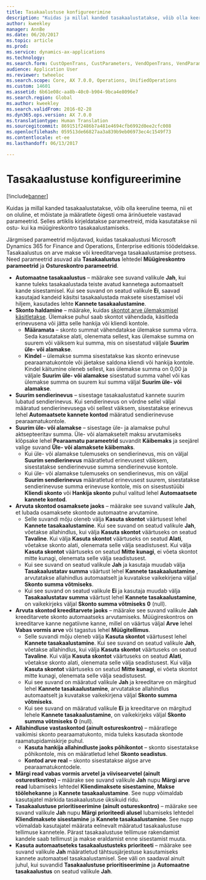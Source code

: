 ```yaml
---
title: Tasakaalustuse konfigureerimine
description: "Kuidas ja millal kanded tasakaalustatakse, võib olla keeruline teema, nii et on oluline, et mõistate ja määratlete õigesti oma ärinõuetele vastavad parameetrid. Selles artiklis kirjeldatakse parameetreid, mida kasutatakse nii ostu- kui ka müügireskontro tasakaalustamiseks."
author: kweekley
manager: AnnBe
ms.date: 06/20/2017
ms.topic: article
ms.prod: 
ms.service: dynamics-ax-applications
ms.technology: 
ms.search.form: CustOpenTrans, CustParameters, VendOpenTrans, VendParameters
audience: Application User
ms.reviewer: twheeloc
ms.search.scope: Core, AX 7.0.0, Operations, UnifiedOperations
ms.custom: 14601
ms.assetid: 6b61e08c-aa8b-40c0-b904-9bca4e8096e7
ms.search.region: Global
ms.author: kweekley
ms.search.validFrom: 2016-02-28
ms.dyn365.ops.version: AX 7.0.0
ms.translationtype: Human Translation
ms.sourcegitcommit: 869151f2486b7a481e4694cfb6992d0ee2cfc008
ms.openlocfilehash: 059513de66827aa3a839b9eb06973ec4c1549f73
ms.contentlocale: et-ee
ms.lasthandoff: 06/13/2017

---
```


# <a name="configure-settlement"></a>Tasakaalustuse konfigureerimine

[!include[banner](../includes/banner.md)]


Kuidas ja millal kanded tasakaalustatakse, võib olla keeruline teema, nii et on oluline, et mõistate ja määratlete õigesti oma ärinõuetele vastavad parameetrid. Selles artiklis kirjeldatakse parameetreid, mida kasutatakse nii ostu- kui ka müügireskontro tasakaalustamiseks. 

Järgmised parameetrid mõjutavad, kuidas tasakaalustusi Microsoft Dynamics 365 for Finance and Operations, Enterprise editionis töödeldakse. Tasakaalustus on arve makse või kreeditarvega tasakaalustamise protsess. Need parameetrid asuvad ala **Tasakaalustus** lehtedel **Müügireskontro parameetrid** ja **Ostureskontro parameetrid**.

-   **Automaatne tasakaalustus** – määrake see suvand valikule **Jah**, kui kanne tuleks tasakaalustada teiste avatud kannetega automaatselt kande sisestamisel. Kui see suvand on seatud valikule **Ei**, saavad kasutajad kandeid käsitsi tasakaalustada maksete sisestamisel või hiljem, kasutades lehte **Kannete tasakaalustamine**.
-   **Skonto haldamine** – määrake, kuidas [skontot arve ülemaksmisel käsitletakse](cash-discount-handling-overpayments.md). Ülemakse puhul saab skontot vähendada, käsitleda erinevusena või jätta selle hankija või kliendi kontole.
    -   **Määramata** – skonto summat vähendatakse ülemakse summa võrra. Seda kasutatakse alati, olenemata sellest, kas ülemakse summa on suurem või väiksem kui summa, mis on sisestatud väljale **Suurim üle- või alamakse**.
    -   **Kindel** – ülemakse summa sisestatakse kas skonto erinevuse pearaamatukontole või jäetakse saldona kliendi või hankija kontole. Kindel käitumine oleneb sellest, kas ülemakse summa on 0,00 ja väljale **Suurim üle- või alamakse** sisestatud summa vahel või kas ülemakse summa on suurem kui summa väljal **Suurim üle- või alamakse**.
-   **Suurim sendierinevus** – sisestage tasakaalustatud kannete suurim lubatud sendierinevus. Kui sendierinevus on võrdne sellel väljal määratud sendierinevusega või sellest väiksem, sisestatakse erinevus lehel **Automaatsete kannete kontod** määratud sendierinevuse pearaamatukontole.
-   **Suurim üle- või alamakse** – sisestage üle- ja alamakse puhul aktsepteeritav summa. Üle- või alamaksetelt maksu arvutamiseks klõpsake lehel **Pearaamatu parameetrid** suvandit **Käibemaks** ja seejärel valige suvand **Üle- või alamaksete käibemaks**.
    -   Kui üle- või alamakse tulemuseks on sendierinevus, mis on väljal **Suurim sendierinevus** määratletud erinevusest väiksem, sisestatakse sendierinevuse summa sendierinevuse kontole.
    -   Kui üle- või alamakse tulemuseks on sendierinevus, mis on väljal **Suurim sendierinevus** määratletud erinevusest suurem, sisestatakse sendierinevuse summa erinevuse kontole, mis on sisestustüübi **Kliendi skonto** või **Hankija skonto** puhul valitud lehel **Automaatsete kannete kontod**.
-   **Arvuta skontod osamaksete jaoks** – määrake see suvand valikule **Jah**, et lubada osamaksete skontode automaatne arvutamine.
    -   Selle suvandi mõju oleneb välja **Kasuta skontot** väärtusest lehel **Kannete tasakaalustamine**. Kui see suvand on seatud valikule **Jah**, võetakse allahindlus, kui välja **Kasuta skontot** väärtuseks on seatud **Tavaline**. Kui välja **Kasuta skontot** väärtuseks on seatud **Alati**, võetakse skonto alati, olenemata selle välja seadistusest. Kui välja **Kasuta skontot** väärtuseks on seatud **Mitte kunagi**, ei võeta skontot mitte kunagi, olenemata selle välja seadistusest.
    -   Kui see suvand on seatud valikule **Jah** ja kasutaja muudab välja **Tasakaalustatav summa** väärtust lehel **Kannete tasakaalustamine** , arvutatakse allahindlus automaatselt ja kuvatakse vaikekirjena väljal **Skonto summa võtmiseks**.
    -   Kui see suvand on seatud valikule **Ei** ja kasutaja muudab välja **Tasakaalustatav summa** väärtust lehel **Kannete tasakaalustamine**, on vaikekirjeks väljal **Skonto summa võtmiseks** **0** (null).
-   **Arvuta skontod kreeditarvete jaoks** – määrake see suvand valikule **Jah** kreeditarvete skonto automaatseks arvutamiseks. Müügireskontros on kreeditarve kanne negatiivne kanne, millel on väärtus väljal **Arve** lehel **Vabas vormis arve** või tagastus lehel **Müügitellimus**.
    -   Selle suvandi mõju oleneb välja **Kasuta skontot** väärtusest lehel **Kannete tasakaalustamine**. Kui see suvand on seatud valikule **Jah**, võetakse allahindlus, kui välja ****Kasuta skontot**** väärtuseks on seatud **Tavaline**. Kui välja ****Kasuta skontot**** väärtuseks on seatud **Alati**, võetakse skonto alati, olenemata selle välja seadistusest. Kui välja ****Kasuta skontot**** väärtuseks on seatud **Mitte kunagi**, ei võeta skontot mitte kunagi, olenemata selle välja seadistusest.
    -   Kui see suvand on määratud valikule **Jah** ja kreeditarve on märgitud lehel **Kannete tasakaalustamine**, arvutatakse allahindlus automaatselt ja kuvatakse vaikekirjena väljal **Skonto summa võtmiseks**.
    -   Kui see suvand on määratud valikule **Ei** ja kreeditarve on märgitud lehele **Kannete tasakaalustamine**, on vaikekirjeks väljal **Skonto summa võtmiseks** **0** (null).
-   **Allahindluse vastaskontod (ainult ostureskontro)** – määratlege vaikimisi skonto pearaamatukonto, mida tuleks kasutada skontode raamatupidamiskirje puhul.
    -   **Kasuta hankija allahindluste jaoks põhikontot** – skonto sisestatakse põhikontole, mis on määratletud lehel **Skonto seadistus**.
    -   **Kontod arve real** – skonto sisestatakse algse arve pearaamatukontodele.
-   **Märgi read vabas vormis arvetel ja viivisearvetel (ainult osturestkontro)** – määrake see suvand valikule **Jah** nupu **Märgi arve read** lubamiseks lehtedel **Kliendimaksete sisestamine**, **Makse töölehekanne** ja **Kannete tasakaalustamine**. See nupp võimaldab kasutajatel märkida tasakaalustuse üksikuid ridu.
-   **Tasakaalustuse prioritiseerimine (ainult ostureskontro)** – määrake see suvand valikule **Jah** nupu **Märgi prioriteedi alusel** lubamiseks lehtedel **Kliendimaksete sisestamine** ja **Kannete tasakaalustamine**. See nupp võimaldab kasutajatel määrata eelnevalt määratud tasakaalustuse tellimuse kannetele.  Pärast tasakaalustuse tellimuse rakendamist kandele saab tellimust ja makse eraldamist enne sisestamist muuta.
-   **Kasuta automaatseteks tasakaalustusteks prioriteeti** – määrake see suvand valikule **Jah** määratletud tähtsusjärjestuse kasutamiseks kannete automaatsel tasakaalustamisel. See väli on saadaval ainult juhul, kui suvandid **Tasakaalustuse prioritiseerimine** ja **Automaatne tasakaalustus** on seatud valikule **Jah**.





